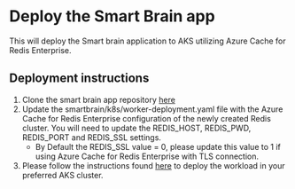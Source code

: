 # Deploy the Smart Brain app

This will deploy the Smart brain application to AKS utilizing Azure Cache for Redis Enterprise.

## Deployment instructions

1. Clone the smart brain app repository [here](https://github.com/mosabami/smartbrain)
2. Update the smartbrain/k8s/worker-deployment.yaml file  with the Azure Cache for Redis Enterprise configuration of the newly created Redis cluster. You will need to update the REDIS_HOST, REDIS_PWD, REDIS_PORT and REDIS_SSL settings.
    - By Default the REDIS_SSL value = 0, please update this value to 1 if using Azure Cache for Redis Enterprise with TLS connection.
3. Please follow the instructions found [here](https://github.com/mosabami/smartbrain/blob/main/smartbrain/README.md)
to deploy the workload in your preferred AKS cluster.
